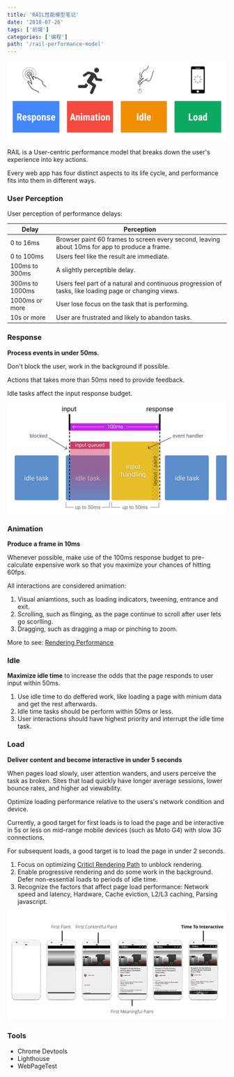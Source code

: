 ```yaml
---
title: 'RAIL性能模型笔记'
date: '2018-07-26'
tags: ['前端']
categories: ['编程']
path: '/rail-performance-model'
---
```


![RAIL](./images/rail.png)

RAIL is a User-centric performance model that breaks down the user's experience into key actions.

Every web app has four distinct aspects to its life cycle, and performance fits into them in different ways.

### User Perception

User perception of performance delays:

| Delay           | Perception                                                   |
| --------------- | ------------------------------------------------------------ |
| 0 to 16ms       | Browser paint 60 frames to screen every second, leaving about 10ms for app to produce a frame. |
| 0 to 100ms      | Users feel like the result are immediate.                    |
| 100ms to 300ms  | A slightly perceptible delay.                                |
| 300ms to 1000ms | Users feel part of a natural and continuous progression of tasks, like loading page or changing views. |
| 1000ms or more  | User lose focus on the task that is performing.              |
| 10s or more     | User are frustrated and likely to abandon tasks.             |

### Response

__Process events in under 50ms.__

Don't block the user, work in the background if possible.

Actions that takes more than 50ms need to provide feedback.

Idle tasks affect the input response budget.

![](./images/rail-response-details.png)

### Animation

__Produce a frame in 10ms__

Whenever possible, make use of the 100ms response budget to pre-calculate expensive work so that you maximize your chances of hitting 60fps.

All interactions are considered animation:

1. Visual aniamtions, such as loading indicators, tweening, entrance and exit.
2. Scrolling, such as flinging, as the page continue to scroll after user lets go scorlling.
3. Dragging, such as dragging a map or pinching to zoom.

More to see: [Rendering Performance](https://silentmaker.github.io/blog/rendering-performance)

### Idle

__Maximize idle time__ to increase the odds that the page responds to user input within 50ms.

1. Use idle time to do deffered work, like loading a page with minium data and get the rest afterwards.
2. Idle time tasks should be perform within 50ms or less.
3. User interactions should have highest priority and interrupt the idle time task.

### Load

__Deliver content and become interactive in under 5 seconds__

When pages load slowly, user attention wanders, and users perceive the task as broken. Sites that load quickly have longer average sessions, lower bounce rates, and higher ad viewability.

Optimize loading performance relative to the users's network condition and device. 

Currently, a good target for first loads is to load the page and be interactive in 5s or less on mid-range mobile devices (such as Moto G4) with slow 3G connections. 

For subsequent loads, a good target is to load the page in under 2 seconds.

1. Focus on optimizing [Criticl Rendering Path](https://silentmaker.github.io/blog/critical-rendering-path/) to unblock rendering.
2. Enable progressive rendering and do some work in the background. Defer non-essential loads to periods of idle time. 
3. Recognize the factors that affect page load performance: Network speed and latency, Hardware, Cache eviction, L2/L3 caching, Parsing javascript.

![](./images/speed-metrics.png)

### Tools

- Chrome Devtools
- Lighthouse
- WebPageTest



